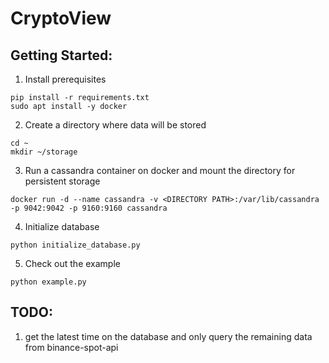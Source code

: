 # CryptoView

## Getting Started:

1. Install prerequisites
```console
pip install -r requirements.txt
sudo apt install -y docker
```
2. Create a directory where data will be stored
```console
cd ~
mkdir ~/storage
```
3. Run a cassandra container on docker and mount the directory for persistent storage
```console
docker run -d --name cassandra -v <DIRECTORY PATH>:/var/lib/cassandra -p 9042:9042 -p 9160:9160 cassandra
```
4. Initialize database
```console
python initialize_database.py
```
5. Check out the example
```console
python example.py
```

## TODO:

1. get the latest time on the database and only query the remaining data from binance-spot-api

